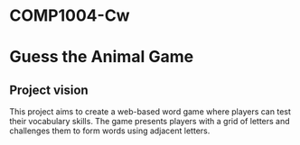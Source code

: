 # COMP1004-Cw

# Guess the Animal Game 

## Project vision

This project aims to create a web-based word game where players can test their vocabulary skills. The game presents players with a grid of letters and challenges them to form words using adjacent letters.
